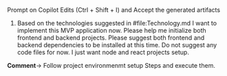 Prompt on Copilot Edits (Ctrl + Shift + I) and Accept the generated artifacts

1. Based on the technologies suggested in #file:Technology.md I want to implement this MVP application now. Please help me initialize both frontend and backend projects. Please suggest both frontend and backend dependencies to be installed at this time. Do not suggest any code files for now. I just want node and react projects setup.

**Comment**-> Follow project environmenmt setup Steps and execute them.